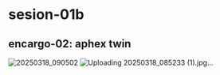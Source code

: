 # sesion-01b

## encargo-02: aphex twin

![20250318_090502](https://github.com/user-attachments/assets/5ea54b31-adfa-494d-9d80-34de055ff31c)
![Uploading 20250318_085233 (1).jpg…]()
